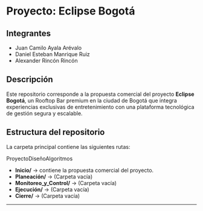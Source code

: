 # Proyecto: Eclipse Bogotá

## Integrantes
- Juan Camilo Ayala Arévalo  
- Daniel Esteban Manrique Ruiz  
- Alexander Rincón Rincón  

## Descripción
Este repositorio corresponde a la propuesta comercial del proyecto **Eclipse Bogotá**, un Rooftop Bar premium en la ciudad de Bogotá que integra experiencias exclusivas de entretenimiento con una plataforma tecnológica de gestión segura y escalable.   

## Estructura del repositorio
La carpeta principal contiene las siguientes rutas:

ProyectoDiseñoAlgoritmos

- **Inicio/** → contiene la propuesta comercial del proyecto.  
- **Planeación/** → (Carpeta vacía) 
- **Monitoreo_y_Control/** → (Carpeta vacía)  
- **Ejecución/** → (Carpeta vacía) 
- **Cierre/** → (Carpeta vacía)  

---